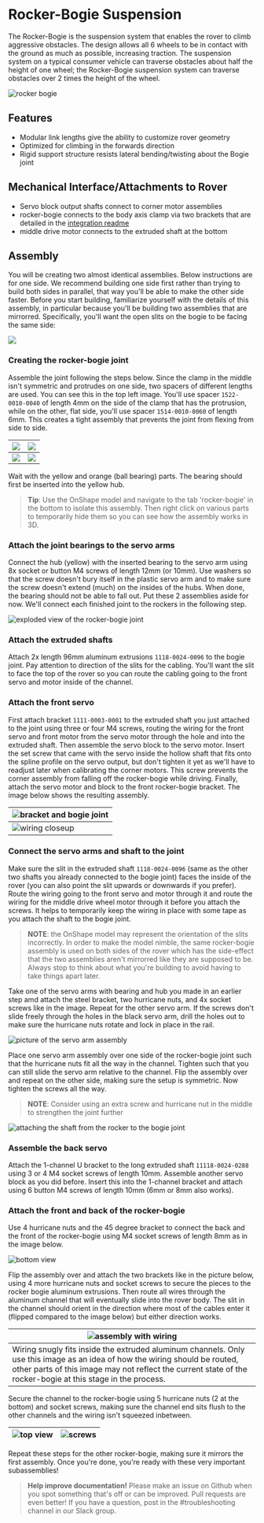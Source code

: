 # Rocker-Bogie Suspension

The Rocker-Bogie is the suspension system that enables the rover to climb aggressive obstacles. The design allows all 6 wheels to be in contact with the ground as much as possible, increasing traction.  The suspension system on a typical consumer vehicle can traverse obstacles about half the height of one wheel; the Rocker-Bogie suspension system can traverse obstacles over 2 times the height of the wheel.

![rocker bogie](images/rocker_bogie.png)

## Features

* Modular link lengths give the ability to customize rover geometry
* Optimized for climbing in the forwards direction
* Rigid support structure resists lateral bending/twisting about the Bogie joint

## Mechanical Interface/Attachments to Rover

* Servo block output shafts connect to corner motor assemblies
* rocker-bogie connects to the body axis clamp via two brackets that are detailed in the [integration readme](../../integration/README.md)
* middle drive motor connects to the extruded shaft at the bottom

## Assembly

You will be creating two almost identical assemblies. Below instructions are for one side. We recommend building one side first rather than trying to build both sides in parallel, that way you'll be able to make the other side faster. Before you start building, familiarize yourself with the details of this assembly, in particular because you'll be building two assemblies that are mirrorred. Specifically, you'll want the open slits on the bogie to be facing the same side:

![](images/slit_direction_closeup.png)

### Creating the rocker-bogie joint

Assemble the joint following the steps below. Since the clamp in the middle isn't symmetric and protrudes on one side, two spacers of different lengths are used. You can see this in the top left image. You'll use spacer `1522-0010-0040` of length 4mm on the side of the clamp that has the protrusion, while on the other, flat side, you'll use spacer `1514-0010-0060` of length 6mm. This creates a tight assembly that prevents the joint from flexing from side to side.

| ![](images/pivot_start.png)            | ![](images/pivot_almost.png)        |
| -------------------------------------- | ----------------------------------- |
| ![](images/pivot_complete_inplace.png) | ![](images/pivot_complete_side.png) |

Wait with the yellow and orange (ball bearing) parts. The bearing should first be inserted into the yellow hub.

> **Tip**: Use the OnShape model and navigate to the tab 'rocker-bogie' in the bottom to isolate this assembly. Then right click on various parts to temporarily hide them so you can see how the assembly works in 3D.

### Attach the joint bearings to the servo arms

Connect the hub (yellow) with the inserted bearing to the servo arm using 8x socket or button M4 screws of length 12mm (or 10mm). Use washers so that the screw doesn't bury itself in the plastic servo arm and to make sure the screw doesn't extend (much) on the insides of the hubs. When done, the bearing should not be able to fall out. Put these 2 assemblies aside for now. We'll connect each finished joint to the rockers in the following step.

![exploded view of the rocker-bogie joint](images/exploded_view.png)

### Attach the extruded shafts

Attach 2x length 96mm aluminum extrusions `1118-0024-0096` to the bogie joint. Pay attention to direction of the slits for the cabling. You'll want the slit to face the top of the rover so you can route the cabling going to the front servo and motor inside of the channel.

### Attach the front servo

First attach bracket `1111-0003-0001` to the extruded shaft you just attached to the joint using three or four M4 screws, routing the wiring for the front servo and front motor from the servo motor through the hole and into the extruded shaft. Then assemble the servo block to the servo motor. Insert the set screw that came with the servo inside the hollow shaft that fits onto the spline profile on the servo output, but don't tighten it yet as we'll have to readjust later when calibrating the corner motors. This screw prevents the corner assembly from falling off the rocker-bogie while driving. Finally, attach the servo motor and block to the front rocker-bogie bracket. The image below shows the resulting assembly.

| ![bracket and bogie joint](images/front_servo_to_rb.png) |
| --- |
|![wiring closeup](images/wiring_detail.png) |

### Connect the servo arms and shaft to the joint

Make sure the slit in the extruded shaft `1118-0024-0096` (same as the other two shafts you already connected to the bogie joint) faces the inside of the rover (you can also point the slit upwards or downwards if you prefer). Route the wiring going to the front servo and motor through it and route the wiring for the middle drive wheel motor through it before you attach the screws. It helps to temporarily keep the wiring in place with some tape as you attach the shaft to the bogie joint.

> **NOTE**: the OnShape model may represent the orientation of the slits incorrectly. In order to make the model nimble, the same rocker-bogie assembly is used on both sides of the rover which has the side-effect that the two assemblies aren't mirrorred like they are supposed to be. Always stop to think about what you're building to avoid having to take things apart later.

Take one of the servo arms with bearing and hub you made in an earlier step amd attach the steel bracket, two hurricane nuts, and 4x socket screws like in the image. Repeat for the other servo arm. If the screws don't slide freely through the holes in the black servo arm, drill the holes out to make sure the hurricane nuts rotate and lock in place in the rail.

![picture of the servo arm assembly](images/servo_arm_assembly.jpg)

Place one servo arm assembly over one side of the rocker-bogie joint such that the hurricane nuts fit all the way in the channel. Tighten such that you can still slide the servo arm relative to the channel. Flip the assembly over and repeat on the other side, making sure the setup is symmetric. Now tighten the screws all the way.

> **NOTE**: Consider using an extra screw and hurricane nut in the middle to strengthen the joint further

![attaching the shaft from the rocker to the bogie joint](images/rocker_extr_to_bogie_joint.png)

### Assemble the back servo

Attach the 1-channel U bracket to the long extruded shaft `11118-0024-0288` using 3 or 4 M4 socket screws of length 10mm. Assemble another servo block as you did before. Insert this into the 1-channel bracket and attach using 6 button M4 screws of length 10mm (6mm or 8mm also works).

### Attach the front and back of the rocker-bogie

Use 4 hurricane nuts and the 45 degree bracket to connect the back and the front of the rocker-bogie using M4 socket screws of length 8mm as in the image below.

![bottom view](images/connect45bracket.png)

Flip the assembly over and attach the two brackets like in the picture below, using 4 more hurricane nuts and socket screws to secure the pieces to the rocker bogie aluminum extrusions. Then route all wires through the aluminum channel that will eventually slide into the rover body. The slit in the channel should orient in the direction where most of the cables enter it (flipped compared to the image below) but either direction works.

| ![assembly with wiring](images/cabling-rocker-bogie.jpg) |
| --- |
| Wiring snugly fits inside the extruded aluminum channels. Only use this image as an idea of how the wiring should be routed, other parts of this image may not reflect the current state of the rocker-bogie at this stage in the process. |

Secure the channel to the rocker-bogie using 5 hurricane nuts (2 at the bottom) and socket screws, making sure the channel end sits flush to the other channels and the wiring isn't squeezed inbetween.

| ![top view](images/connect45topbracket.png) | ![screws](images/rocker-body-axis-screws.png) |
| --- | ---|

Repeat these steps for the other rocker-bogie, making sure it mirrors the first assembly. Once you're done, you're ready with these very important subassemblies!

> **Help improve documentation!** Please make an issue on Github when you spot something that's off or can be improved. Pull requests are even better! If you have a question, post in the #troubleshooting channel in our Slack group.